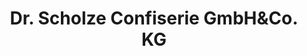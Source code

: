 ---
title: "Dr. Scholze Confiserie GmbH&Co. KG"
url: /lueneburg/dr-scholze-confiserie-gmbhundco-kg/
shop: Süßwaren
---